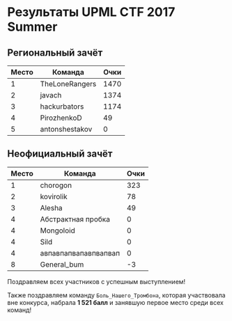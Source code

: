 # Результаты UPML CTF 2017 Summer

## Региональный зачёт

Место | Команда | Очки
----- | ------- | ----
1 | TheLoneRangers | 1470
2 | javach | 1374
3 | hackurbators | 1174
4 | PirozhenkoD | 49
5 | antonshestakov | 0

## Неофициальный зачёт

Место | Команда | Очки
----- | ------- | ----
1 | chorogon | 323
2 | kovirolik | 78
3 | Alesha | 49
4 | Абстрактная пробка | 0
4 | Mongoloid | 0
4 | Sild | 0
4 | авпавпапвапавпвапвап | 0
8 | General_bum | -3

Поздравляем всех участников с успешным выступлением!

Также поздравляем команду `Боль_Нашего_Тромбона`, которая участвовала вне
конкурса, набрала **1 521 балл** и занявшую первое место среди всех команд!
